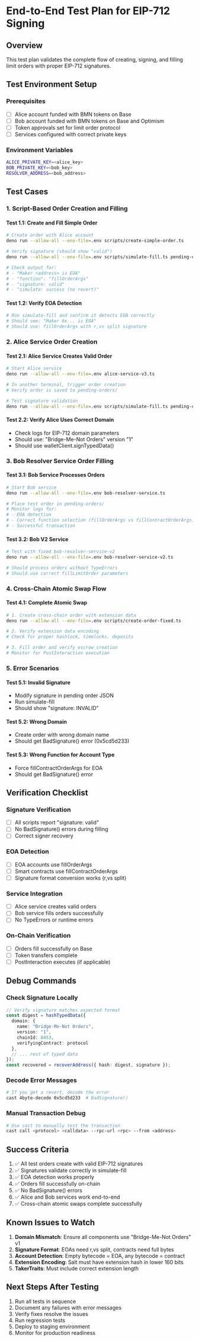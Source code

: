 # End-to-End Test Plan for EIP-712 Signing

## Overview
This test plan validates the complete flow of creating, signing, and filling limit orders with proper EIP-712 signatures.

## Test Environment Setup

### Prerequisites
- [ ] Alice account funded with BMN tokens on Base
- [ ] Bob account funded with BMN tokens on Base and Optimism  
- [ ] Token approvals set for limit order protocol
- [ ] Services configured with correct private keys

### Environment Variables
```bash
ALICE_PRIVATE_KEY=<alice_key>
BOB_PRIVATE_KEY=<bob_key>
RESOLVER_ADDRESS=<bob_address>
```

## Test Cases

### 1. Script-Based Order Creation and Filling

#### Test 1.1: Create and Fill Simple Order
```bash
# Create order with Alice account
deno run --allow-all --env-file=.env scripts/create-simple-order.ts

# Verify signature (should show "valid")
deno run --allow-all --env-file=.env scripts/simulate-fill.ts pending-orders/<hashlock>.json

# Check output for:
# - "Maker <address> is EOA"
# - "function": "fillOrderArgs"
# - "signature: valid"
# - "simulate: success (no revert)"
```

#### Test 1.2: Verify EOA Detection
```bash
# Run simulate-fill and confirm it detects EOA correctly
# Should see: "Maker 0x... is EOA"
# Should use: fillOrderArgs with r,vs split signature
```

### 2. Alice Service Order Creation

#### Test 2.1: Alice Service Creates Valid Order
```bash
# Start Alice service
deno run --allow-all --env-file=.env alice-service-v3.ts

# In another terminal, trigger order creation
# Verify order is saved to pending-orders/

# Test signature validation
deno run --allow-all --env-file=.env scripts/simulate-fill.ts pending-orders/<new_order>.json
```

#### Test 2.2: Verify Alice Uses Correct Domain
- Check logs for EIP-712 domain parameters
- Should use: "Bridge-Me-Not Orders" version "1"
- Should use walletClient.signTypedData()

### 3. Bob Resolver Service Order Filling

#### Test 3.1: Bob Service Processes Orders
```bash
# Start Bob service
deno run --allow-all --env-file=.env bob-resolver-service.ts

# Place test order in pending-orders/
# Monitor logs for:
# - EOA detection
# - Correct function selection (fillOrderArgs vs fillContractOrderArgs)
# - Successful transaction
```

#### Test 3.2: Bob V2 Service
```bash
# Test with fixed bob-resolver-service-v2
deno run --allow-all --env-file=.env bob-resolver-service-v2.ts

# Should process orders without TypeErrors
# Should use correct fillLimitOrder parameters
```

### 4. Cross-Chain Atomic Swap Flow

#### Test 4.1: Complete Atomic Swap
```bash
# 1. Create cross-chain order with extension data
deno run --allow-all --env-file=.env scripts/create-order-fixed.ts

# 2. Verify extension data encoding
# Check for proper hashlock, timelocks, deposits

# 3. Fill order and verify escrow creation
# Monitor for PostInteraction execution
```

### 5. Error Scenarios

#### Test 5.1: Invalid Signature
- Modify signature in pending order JSON
- Run simulate-fill
- Should show "signature: INVALID"

#### Test 5.2: Wrong Domain
- Create order with wrong domain name
- Should get BadSignature() error (0x5cd5d233)

#### Test 5.3: Wrong Function for Account Type
- Force fillContractOrderArgs for EOA
- Should get BadSignature() error

## Verification Checklist

### Signature Verification
- [ ] All scripts report "signature: valid"
- [ ] No BadSignature() errors during filling
- [ ] Correct signer recovery

### EOA Detection
- [ ] EOA accounts use fillOrderArgs
- [ ] Smart contracts use fillContractOrderArgs
- [ ] Signature format conversion works (r,vs split)

### Service Integration
- [ ] Alice service creates valid orders
- [ ] Bob service fills orders successfully
- [ ] No TypeErrors or runtime errors

### On-Chain Verification
- [ ] Orders fill successfully on Base
- [ ] Token transfers complete
- [ ] PostInteraction executes (if applicable)

## Debug Commands

### Check Signature Locally
```typescript
// Verify signature matches expected format
const digest = hashTypedData({
  domain: {
    name: "Bridge-Me-Not Orders",
    version: "1",
    chainId: 8453,
    verifyingContract: protocol
  },
  // ... rest of typed data
});
const recovered = recoverAddress({ hash: digest, signature });
```

### Decode Error Messages
```bash
# If you get a revert, decode the error
cast 4byte-decode 0x5cd5d233  # BadSignature()
```

### Manual Transaction Debug
```bash
# Use cast to manually test the transaction
cast call <protocol> <calldata> --rpc-url <rpc> --from <address>
```

## Success Criteria

1. ✅ All test orders create with valid EIP-712 signatures
2. ✅ Signatures validate correctly in simulate-fill
3. ✅ EOA detection works properly
4. ✅ Orders fill successfully on-chain
5. ✅ No BadSignature() errors
6. ✅ Alice and Bob services work end-to-end
7. ✅ Cross-chain atomic swaps complete successfully

## Known Issues to Watch

1. **Domain Mismatch**: Ensure all components use "Bridge-Me-Not Orders" v1
2. **Signature Format**: EOAs need r,vs split, contracts need full bytes
3. **Account Detection**: Empty bytecode = EOA, any bytecode = contract
4. **Extension Encoding**: Salt must have extension hash in lower 160 bits
5. **TakerTraits**: Must include correct extension length

## Next Steps After Testing

1. Run all tests in sequence
2. Document any failures with error messages
3. Verify fixes resolve the issues
4. Run regression tests
5. Deploy to staging environment
6. Monitor for production readiness